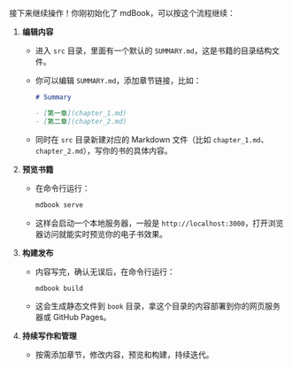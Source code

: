 接下来继续操作！你刚初始化了 mdBook，可以按这个流程继续：

1. **编辑内容**

   * 进入 `src` 目录，里面有一个默认的 `SUMMARY.md`，这是书籍的目录结构文件。
   * 你可以编辑 `SUMMARY.md`，添加章节链接，比如：

     ```markdown
     # Summary

     - [第一章](chapter_1.md)
     - [第二章](chapter_2.md)
     ```
   * 同时在 `src` 目录新建对应的 Markdown 文件（比如 `chapter_1.md`、`chapter_2.md`），写你的书的具体内容。

2. **预览书籍**

   * 在命令行运行：

     ```bash
     mdbook serve
     ```
   * 这样会启动一个本地服务器，一般是 `http://localhost:3000`，打开浏览器访问就能实时预览你的电子书效果。

3. **构建发布**

   * 内容写完，确认无误后，在命令行运行：

     ```bash
     mdbook build
     ```
   * 这会生成静态文件到 `book` 目录，拿这个目录的内容部署到你的网页服务器或 GitHub Pages。

4. **持续写作和管理**

   * 按需添加章节，修改内容，预览和构建，持续迭代。

